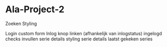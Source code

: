 # Ala-Project-2

<!-- Registreren Styling -->
<!-- Login Styling -->
Zoeken Styling
<!-- Content knop linken aan Zoeken -->
Login custom form
Inlog knop linken (afhankelijk van inlogstatus)
ingelogd checks
invullen serie details
styling serie details
laatst gekeken series